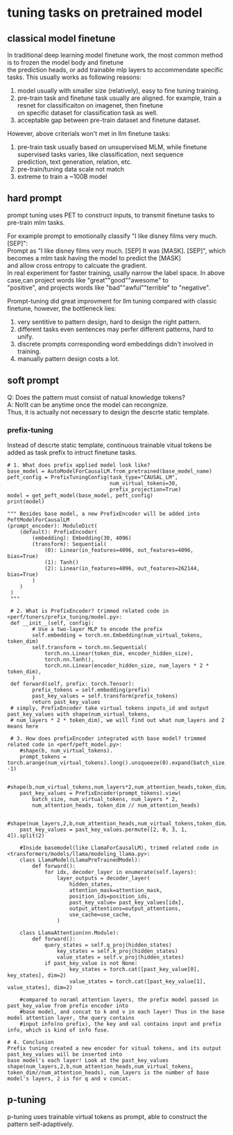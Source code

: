 # tuning tasks on pretrained model 

## classical model finetune
In traditional deep learning model finetune work, the most common method is to frozen the model body and finetune  
the prediction heads, or add trainable mlp layers to accommendate specific tasks. This usually works as following reasons:  
1) model usually with smaller size (relatively), easy to fine tuning training.  
2) pre-train task and finetune task usually are aligned. for example, train a resnet for classificaiton on imagenet, then finetune  
	on specific dataset for classification task as well.  
3) acceptable gap between pre-train dataset and finetune dataset.  

However, above criterials won't met in llm finetune tasks:   
1) pre-train task usually based on unsupervised MLM, while finetune supervised tasks varies, like classification, next sequence  
	prediction, text generation, relation, etc.  
2) pre-train/tuning data scale not match  
3) extreme to train a ~100B model  


## hard prompt
prompt tuning uses PET to construct inputs, to transmit finetune tasks to pre-train mlm tasks.  

For example prompt to emotionally classify "I like disney films very much. [SEP]":  
Prompt as "I like disney films very much. [SEP] It was [MASK]. [SEP]", which becomes a mlm task having the model to predict the [MASK]  
and allow cross entropy to calcuate the gradient.  
In real experiment for faster training, usally narrow the label space. In above case,can project words like "great""good""awesome" to  
"positive", and projects words like "bad""awful""terrible" to "negative".  

Prompt-tuning did great improvment for llm tuning compared with classic finetune, however, the bottleneck lies:  
1) very sentitive to pattern design, hard to design the right pattern.  
2) different tasks even sentences may perfer different patterns, hard to unify.  
3) discrete prompts corresponding word embeddings didn't involved in training.
4) manually pattern design costs a lot.

## soft prompt
Q: Does the pattern must consist of natual knowledge tokens?  
A: No!It can be anytime once the model can recongnize.  
Thus, it is actually not necessary to design the descrte static template.

### prefix-tuning
Instead of descrte static template, continuous trainable vitual tokens be added as task prefix to intruct finetune tasks.

    # 1. What does prefix applied model look like?
    base_model = AutoModelForCausalLM.from_pretrained(base_model_name)
    peft_config = PrefixTuningConfig(task_type="CAUSAL_LM", 
                                     num_virtual_tokens=30,
                                     prefix_projection=True)
    model = get_peft_model(base_model, peft_config)
    print(model)
    
    """ Besides base model, a new PrefixEncoder will be added into PeftModelForCausalLM
    (prompt_encoder): ModuleDict(
    	(default): PrefixEncoder(
      		(embedding): Embedding(30, 4096)
      		(transform): Sequential(
        		(0): Linear(in_features=4096, out_features=4096, bias=True)
        		(1): Tanh()
        		(2): Linear(in_features=4096, out_features=262144, bias=True)
      		)		
    	)
     )
     """

     # 2. What is PrefixEncoder? trimmed related code in <perf/tuners/prefix_tuning/model.py>:
     def __init__(self, config):
            # Use a two-layer MLP to encode the prefix
            self.embedding = torch.nn.Embedding(num_virtual_tokens, token_dim)
            self.transform = torch.nn.Sequential(
                torch.nn.Linear(token_dim, encoder_hidden_size),
                torch.nn.Tanh(),
                torch.nn.Linear(encoder_hidden_size, num_layers * 2 * token_dim),
            )
     def forward(self, prefix: torch.Tensor):
            prefix_tokens = self.embedding(prefix)
            past_key_values = self.transform(prefix_tokens)
     	    return past_key_values
     # simply, PrefixEncoder take virtual tokens inputs_id and output past_key_values with shape(num_virtual_tokens,
     # num_layers * 2 * token_dim), we will find out what num_layers and 2 means here 

     # 3. How does prefixEncoder integrated with base model? trimmed related code in <perf/peft_model.py>:
	 	#shape(b, num_virtual_tokens).
      	prompt_tokens = torch.arange(num_virtual_tokens).long().unsqueeze(0).expand(batch_size, -1)

 		#shape(b,num_virtual_tokens,num_layers*2,num_attention_heads,token_dim//num_attention_heads)
 		past_key_values = PrefixEncoder(prompt_tokens).view(
 			batch_size, num_virtual_tokens, num_layers * 2,
			num_attention_heads, token_dim // num_attention_heads)
  
		#shape(num_layers,2,b,num_attention_heads,num_virtual_tokens,token_dim//num_attention_heads)
 		past_key_values = past_key_values.permute([2, 0, 3, 1, 4]).split(2)
 
    	#Inside basemodel(like LlamaForCausalLM), trimed related code in <transformers/models/llama/modeling_llama.py>:
		class LlamaModel(LlamaPreTrainedModel):
 			def forward():
				for idx, decoder_layer in enumerate(self.layers):
	    			layer_outputs = decoder_layer(
                    	hidden_states,
                    	attention_mask=attention_mask,
                    	position_ids=position_ids,
                    	past_key_value= past_key_values[idx],
                    	output_attentions=output_attentions,
		                use_cache=use_cache,
            		)
        
        class LlamaAttention(nn.Module):
			def forward():
  				query_states = self.q_proj(hidden_states)
            		key_states = self.k_proj(hidden_states)
            		value_states = self.v_proj(hidden_states)
  				if past_key_value is not None:
            			key_states = torch.cat([past_key_value[0], key_states], dim=2)
            			value_states = torch.cat([past_key_value[1], value_states], dim=2)

	    #compared to noraml attention layers, the prefix model passed in past_key_value from prefix encoder into
	    #base model, and concat to k and v in each layer! Thus in the base model attention layer, the query contains
	    #input info(no prefix), the key and val contains input and prefix info, which is kind of info fuse.

	# 4. Conclusion
    Prefix tuning created a new encoder for vitual tokens, and its output past_key_values will be inserted into
	base model's each layer! Look at the past_key_values shape(num_layers,2,b,num_attention_heads,num_virtual_tokens,
    token_dim//num_attention_heads), num_layers is the number of base model's layers, 2 is for q and v concat.
  

	

## p-tuning


p-tuning uses trainable virtual tokens as prompt, able to construct the pattern self-adaptively.




   
